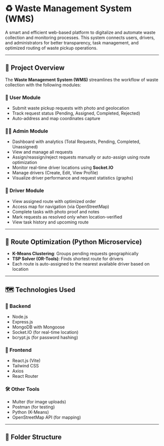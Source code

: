 # ♻️ Waste Management System (WMS)

A smart and efficient web-based platform to digitalize and automate waste collection and monitoring processes. This system connects users, drivers, and administrators for better transparency, task management, and optimized routing of waste pickup operations.

---

## 🚀 Project Overview

The **Waste Management System (WMS)** streamlines the workflow of waste collection with the following modules:

### 🧍 User Module
- Submit waste pickup requests with photo and geolocation
- Track request status (Pending, Assigned, Completed, Rejected)
- Auto-address and map coordinates capture

### 👨‍✈️ Admin Module
- Dashboard with analytics (Total Requests, Pending, Completed, Unassigned)
- View and manage all requests
- Assign/reassign/reject requests manually or auto-assign using route optimization
- Monitor real-time driver locations using **Socket.IO**
- Manage drivers (Create, Edit, View Profile)
- Visualize driver performance and request statistics (graphs)

### 🚛 Driver Module
- View assigned route with optimized order
- Access map for navigation (via OpenStreetMap)
- Complete tasks with photo proof and notes
- Mark requests as resolved only when location-verified
- View task history and upcoming route

---

## 🧠 Route Optimization (Python Microservice)
- **K-Means Clustering**: Groups pending requests geographically
- **TSP Solver (OR-Tools)**: Finds shortest route for drivers
- Each route is auto-assigned to the nearest available driver based on location

---

## 🗺️ Technologies Used

### 🧩 Backend
- Node.js
- Express.js
- MongoDB with Mongoose
- Socket.IO (for real-time location)
- bcrypt.js (for password hashing)

### 🎨 Frontend
- React.js (Vite)
- Tailwind CSS
- Axios
- React Router

### 🛠️ Other Tools
- Multer (for image uploads)
- Postman (for testing)
- Python (K-Means)
- OpenStreetMap API (for mapping)

---

## 📂 Folder Structure

